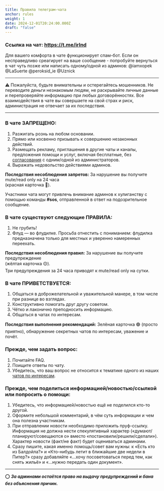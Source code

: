 ```yaml
---
title: Правила телеграм-чата
anchor: rules
weight: 1
date: 2024-12-01T20:24:00.000Z
draft: "false"
---
```


### Ссылка на чат: <https://t.me/irlnd>

Для вашего комфорта в чате функционирует спам-бот. Если он несправедливо среагирует на ваше сообщение - попробуйте вернуться в чат чуть позже или написать одному/одной из админов:
@iamxopek
@LaSuerte
@peroksid_ie
@Uznick

---

⚠️ Пожалуйста, будьте внимательны и остерегайтесь мошенников. Не переводите деньги незнакомым людям, не раскрывайте личные данные и перепроверяйте информацию при любых договорённостях. Все взаимодействия в чате вы совершаете на свой страх и риск, администрация не отвечает за их последствия.

---

### В чате **ЗАПРЕЩЕНО**:

1. Разжигать рознь на любом основании.
2. Прямо или косвенно призывать к совершению незаконных действий.
3. Размещать рекламу, приглашения в другие чаты и каналы, предложения помощи и услуг, включая бесплатные, без [согласования](https://ireland.helpso.me/#ad) с одним/одной из администраторов.
4. Выражать недовольство действиями админов.

**Последствия несоблюдения запретов:**
За нарушение вы получите mute/read only на 24 часа\
(красная карточка 🔴).

Участники чата могут привлечь внимание админов к хулиганству с помощью команды **#sos**, отправленной в ответ на подозрительное сообщение.

### В чате существуют следующие **ПРАВИЛА**:

1. Не грубить!
2. Флуд — во флудилке. Просьба отнестить с пониманием: флудилка предназначена только для местных и уверенно намеренных переехать.

**Последствия несоблюдения правил:**
За нарушение вы получите предупреждение\
(жёлтая карточка 🟡).\
Три предупреждения за 24 часа приводят к mute/read only на сутки.

### В чате **ПРИВЕТСТВУЕТСЯ**:

1. Общаться в доброжелательной и уважительной манере, в том числе при разнице во взглядах.
2. Конструктивно помогать друг другу советом.
3. Чётко и лаконично преподносить информацию.
4. Общаться в чатах по интересам.

**Последствия выполнения рекомендаций:**
Зелёная карточка 🟢 (просто приятно), обнаружение секретных чатов по интересам, уважение и почёт.

### **Прежде, чем задать вопрос**:

1. Почитайте FAQ.
2. Поищите ответы по чату.
3. Убедитесь, что ваш вопрос не относится к тематике одного из наших [чатов по интересам](https://ireland.helpso.me/#chats).

### **Прежде, чем поделиться информацией/новостью/ссылкой или попросить о помощи**:

1. Убедитесь, что информацией/новостью ещё не поделился кто-то другой.
2. Оформите небольшой комментарий, в чём суть информации и чем она полезна участникам.
3. При отправлении новости необходимо приложить пруф-ссылку. Информация не должна нести спекулятивный характер («думают/планируют/совещаются о» вместо «постановили/решили/сделали»). Характер новости (факт/не факт) будет оцениваться админами.
4. Сразу пишите, какая именно помощь/совет вам нужны: к «Есть кто из Балдойла?» и «Кто-нибудь летит в ближайшие две недели в Питер?» сразу добавляйте «...хочу посоветоваться перед тем, как снять жильё» и «...нужно передать один документ».

---

⭕️ **_За админами остаётся право на выдачу предупреждений и бана без объяснения причин._**
